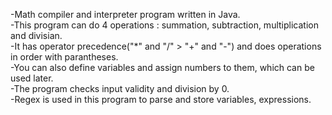 -Math compiler and interpreter program written in Java.   
-This program can do 4 operations : summation, subtraction, multiplication and divisian.   
-It has operator precedence("*" and "/" > "+" and "-") and does operations in order with parantheses.   
-You can also define variables and assign numbers to them, which can be used later.  
-The program checks input validity and division by 0.  
-Regex is used in this program to parse and store variables, expressions.  
